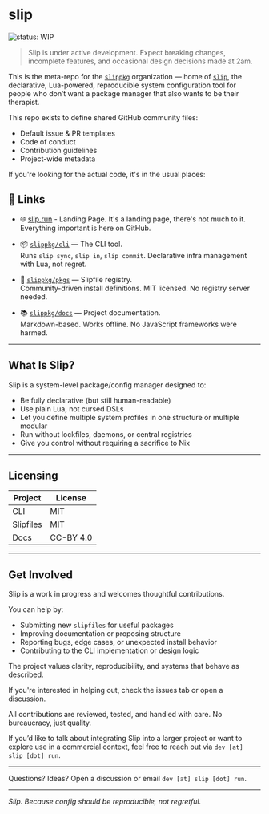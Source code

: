 # slip
![status: WIP](https://img.shields.io/badge/status-WIP-yellow)
> Slip is under active development. Expect breaking changes, incomplete features, and occasional design decisions made at 2am.

This is the meta-repo for the [`slippkg`](https://github.com/slippkg) organization — home of [`slip`](https://slip.run), the declarative, Lua-powered, reproducible system configuration tool for people who don’t want a package manager that also wants to be their therapist.

This repo exists to define shared GitHub community files:
- Default issue & PR templates
- Code of conduct
- Contribution guidelines
- Project-wide metadata

If you're looking for the actual code, it's in the usual places:

## 🔗 Links

- 🌐 [slip.run](https://slip.run) - Landing Page.
  It's a landing page, there's not much to it. Everything important is here on GitHub.

- 📦 [`slippkg/cli`](https://github.com/slippkg/cli) — The CLI tool.  
  Runs `slip sync`, `slip in`, `slip commit`. Declarative infra management with Lua, not regret.

- 🧰 [`slippkg/pkgs`](https://github.com/slippkg/pkgs) — Slipfile registry.  
  Community-driven install definitions. MIT licensed. No registry server needed.

- 📚 [`slippkg/docs`](https://github.com/slippkg/docs) — Project documentation.  
  Markdown-based. Works offline. No JavaScript frameworks were harmed.

---

## What Is Slip?

Slip is a system-level package/config manager designed to:
- Be fully declarative (but still human-readable)
- Use plain Lua, not cursed DSLs
- Let you define multiple system profiles in one structure or multiple modular
- Run without lockfiles, daemons, or central registries
- Give you control without requiring a sacrifice to Nix

---

## Licensing

| Project       | License   |
|---------------|-----------|
| CLI           | MIT       |
| Slipfiles     | MIT       |
| Docs          | CC-BY 4.0 |


---

## Get Involved

Slip is a work in progress and welcomes thoughtful contributions.

You can help by:
- Submitting new `slipfiles` for useful packages
- Improving documentation or proposing structure
- Reporting bugs, edge cases, or unexpected install behavior
- Contributing to the CLI implementation or design logic

The project values clarity, reproducibility, and systems that behave as described.

If you're interested in helping out, check the issues tab or open a discussion.

All contributions are reviewed, tested, and handled with care. No bureaucracy, just quality.

If you’d like to talk about integrating Slip into a larger project or want to explore use in a commercial context, feel free to reach out via  `dev [at] slip [dot] run`.

---

Questions? Ideas?
Open a discussion or email  `dev [at] slip [dot] run`.

---

*Slip. Because config should be reproducible, not regretful.*
